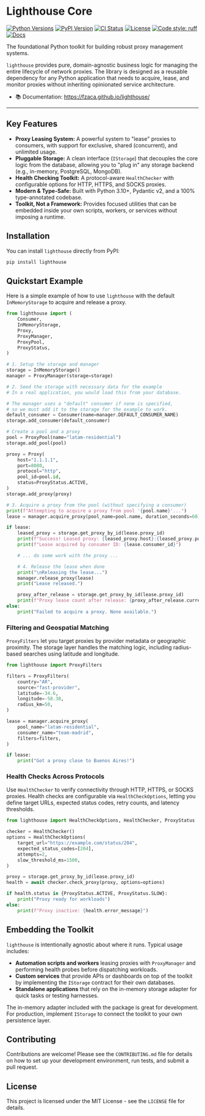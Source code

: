 # Lighthouse Core

[![Python Versions](https://img.shields.io/pypi/pyversions/lighthouse.svg)](https://pypi.org/project/lighthouse/)
[![PyPI Version](https://img.shields.io/pypi/v/lighthouse.svg)](https://pypi.org/project/lighthouse/)
[![CI Status](https://github.com/fzaca/lighthouse/actions/workflows/test.yml/badge.svg)](https://github.com/fzaca/lighthouse/actions/workflows/test.yml)
[![License](https://img.shields.io/pypi/l/lighthouse.svg)](https://github.com/fzaca/lighthouse/blob/main/LICENSE)
[![Code style: ruff](https://img.shields.io/endpoint?url=https://raw.githubusercontent.com/astral-sh/ruff/main/assets/badge/v2.json)](https://github.com/astral-sh/ruff)
[![Docs](https://img.shields.io/badge/docs-shadcn-blue?logo=mkdocs&logoColor=white)](https://fzaca.github.io/lighthouse/)

The foundational Python toolkit for building robust proxy management systems.

`lighthouse` provides pure, domain-agnostic business logic for managing the
entire lifecycle of network proxies. The library is designed as a reusable
dependency for any Python application that needs to acquire, lease, and monitor
proxies without inheriting opinionated service architecture.

- 📚 Documentation: <https://fzaca.github.io/lighthouse/>

---

## Key Features

*   **Proxy Leasing System:** A powerful system to "lease" proxies to consumers, with support for exclusive, shared (concurrent), and unlimited usage.
*   **Pluggable Storage:** A clean interface (`IStorage`) that decouples the core logic from the database, allowing you to "plug in" any storage backend (e.g., in-memory, PostgreSQL, MongoDB).
*   **Health Checking Toolkit:** A protocol-aware `HealthChecker` with configurable options for HTTP, HTTPS, and SOCKS proxies.
*   **Modern & Type-Safe:** Built with Python 3.10+, Pydantic v2, and a 100% type-annotated codebase.
*   **Toolkit, Not a Framework:** Provides focused utilities that can be embedded inside your own scripts, workers, or services without imposing a runtime.

## Installation

You can install `lighthouse` directly from PyPI:

```bash
pip install lighthouse
```

## Quickstart Example

Here is a simple example of how to use `lighthouse` with the default `InMemoryStorage` to acquire and release a proxy.

```python
from lighthouse import (
    Consumer,
    InMemoryStorage,
    Proxy,
    ProxyManager,
    ProxyPool,
    ProxyStatus,
)

# 1. Setup the storage and manager
storage = InMemoryStorage()
manager = ProxyManager(storage=storage)

# 2. Seed the storage with necessary data for the example
# In a real application, you would load this from your database.

# The manager uses a "default" consumer if none is specified,
# so we must add it to the storage for the example to work.
default_consumer = Consumer(name=manager.DEFAULT_CONSUMER_NAME)
storage.add_consumer(default_consumer)

# Create a pool and a proxy
pool = ProxyPool(name="latam-residential")
storage.add_pool(pool)

proxy = Proxy(
    host="1.1.1.1",
    port=8080,
    protocol="http",
    pool_id=pool.id,
    status=ProxyStatus.ACTIVE,
)
storage.add_proxy(proxy)

# 3. Acquire a proxy from the pool (without specifying a consumer)
print(f"Attempting to acquire a proxy from pool '{pool.name}'...")
lease = manager.acquire_proxy(pool_name=pool.name, duration_seconds=60)

if lease:
    leased_proxy = storage.get_proxy_by_id(lease.proxy_id)
    print(f"Success! Leased proxy: {leased_proxy.host}:{leased_proxy.port}")
    print(f"Lease acquired by consumer ID: {lease.consumer_id}")

    # ... do some work with the proxy ...

    # 4. Release the lease when done
    print("\nReleasing the lease...")
    manager.release_proxy(lease)
    print("Lease released.")

    proxy_after_release = storage.get_proxy_by_id(lease.proxy_id)
    print(f"Proxy lease count after release: {proxy_after_release.current_leases}")
else:
    print("Failed to acquire a proxy. None available.")
```

### Filtering and Geospatial Matching

`ProxyFilters` let you target proxies by provider metadata or geographic
proximity. The storage layer handles the matching logic, including radius-based
searches using latitude and longitude.

```python
from lighthouse import ProxyFilters

filters = ProxyFilters(
    country="AR",
    source="fast-provider",
    latitude=-34.6,
    longitude=-58.38,
    radius_km=50,
)

lease = manager.acquire_proxy(
    pool_name="latam-residential",
    consumer_name="team-madrid",
    filters=filters,
)

if lease:
    print("Got a proxy close to Buenos Aires!")
```

### Health Checks Across Protocols

Use `HealthChecker` to verify connectivity through HTTP, HTTPS, or SOCKS proxies.
Health checks are configurable via `HealthCheckOptions`, letting you define
target URLs, expected status codes, retry counts, and latency thresholds.

```python
from lighthouse import HealthCheckOptions, HealthChecker, ProxyStatus

checker = HealthChecker()
options = HealthCheckOptions(
    target_url="https://example.com/status/204",
    expected_status_codes=[204],
    attempts=2,
    slow_threshold_ms=1500,
)

proxy = storage.get_proxy_by_id(lease.proxy_id)
health = await checker.check_proxy(proxy, options=options)

if health.status in {ProxyStatus.ACTIVE, ProxyStatus.SLOW}:
    print("Proxy ready for workloads")
else:
    print(f"Proxy inactive: {health.error_message}")
```

## Embedding the Toolkit

`lighthouse` is intentionally agnostic about where it runs. Typical usage
includes:

* **Automation scripts and workers** leasing proxies with `ProxyManager` and
  performing health probes before dispatching workloads.
* **Custom services** that provide APIs or dashboards on top of the toolkit by
  implementing the `IStorage` contract for their own databases.
* **Standalone applications** that rely on the in-memory storage adapter for
  quick tasks or testing harnesses.

The in-memory adapter included with the package is great for development. For
production, implement `IStorage` to connect the toolkit to your own persistence
layer.

## Contributing

Contributions are welcome! Please see the `CONTRIBUTING.md` file for details on how to set up your development environment, run tests, and submit a pull request.

## License

This project is licensed under the MIT License - see the `LICENSE` file for details.
